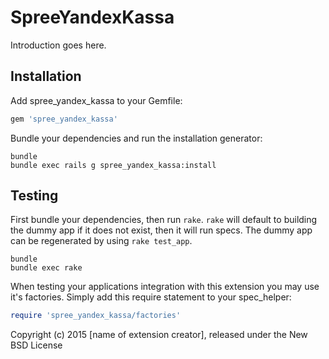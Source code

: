 SpreeYandexKassa
================

Introduction goes here.

Installation
------------

Add spree_yandex_kassa to your Gemfile:

```ruby
gem 'spree_yandex_kassa'
```

Bundle your dependencies and run the installation generator:

```shell
bundle
bundle exec rails g spree_yandex_kassa:install
```

Testing
-------

First bundle your dependencies, then run `rake`. `rake` will default to building the dummy app if it does not exist, then it will run specs. The dummy app can be regenerated by using `rake test_app`.

```shell
bundle
bundle exec rake
```

When testing your applications integration with this extension you may use it's factories.
Simply add this require statement to your spec_helper:

```ruby
require 'spree_yandex_kassa/factories'
```

Copyright (c) 2015 [name of extension creator], released under the New BSD License
